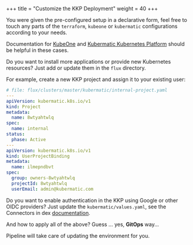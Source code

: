 +++
title = "Customize the KKP Deployment"
weight = 40
+++

You were given the pre-configured setup in a declarative form, feel free to touch any parts of the `terraform`,
`kubeone` or `kubermatic` configurations according to your needs.

Documentation for [KubeOne](https://docs.kubermatic.com/kubeone/) and [Kubermatic Kubernetes Platform](https://docs.kubermatic.com/kubermatic)
should be helpful in these cases.

Do you want to install more applications or provide new Kubernetes resources? Just add or update them in the `flux` directory.

For example, create a new KKP project and assign it to your existing user:

```yaml
# file: flux/clusters/master/kubermatic/internal-project.yaml
---
apiVersion: kubermatic.k8s.io/v1
kind: Project
metadata:
  name: 8wtyahtwlq
spec:
  name: internal
status:
  phase: Active
---
apiVersion: kubermatic.k8s.io/v1
kind: UserProjectBinding
metadata:
  name: ilmepndbvt
spec:
  group: owners-8wtyahtwlq
  projectId: 8wtyahtwlq
  userEmail: admin@kubermatic.com
```

Do you want to enable authentication in the KKP using Google or other OIDC providers? Just update the
`kubermatic/values.yaml`, see the Connectors in dex [documentation](https://dexidp.io/docs/connectors/).

And how to apply all of the above? Guess … yes, **GitOps** way...

Pipeline will take care of updating the environment for you.
